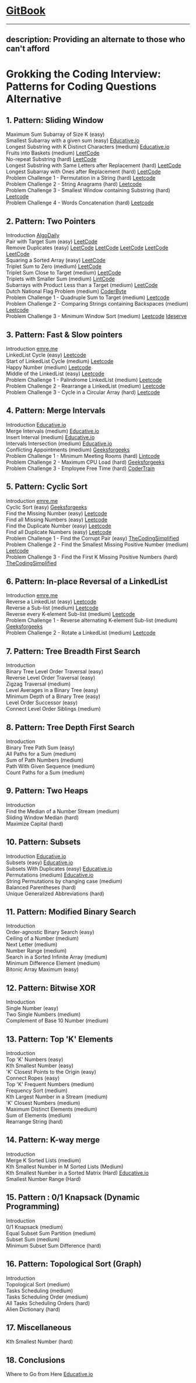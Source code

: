 # [GitBook](https://app.gitbook.com/@dvpr/s/coding-interview-patterns/)
---
description: Providing an alternate to those who can't afford
---

# Grokking the Coding Interview: Patterns for Coding Questions Alternative

## 1. Pattern: Sliding Window 

  
Maximum Sum Subarray of Size K \(easy\)   
Smallest Subarray with a given sum \(easy\) [Educative.io](https://www.educative.io/courses/grokking-the-coding-interview/7XMlMEQPnnQ)  
Longest Substring with K Distinct Characters \(medium\) [Educative.io](https://www.educative.io/courses/grokking-the-coding-interview/YQQwQMWLx80)  
Fruits into Baskets \(medium\) [LeetCode](https://leetcode.com/problems/fruit-into-baskets/)  
No-repeat Substring \(hard\) [LeetCode](https://leetcode.com/problems/longest-substring-without-repeating-characters/)   
Longest Substring with Same Letters after Replacement \(hard\) [LeetCode](https://leetcode.com/problems/longest-repeating-character-replacement/)  
Longest Subarray with Ones after Replacement \(hard\) [LeetCode](https://leetcode.com/problems/max-consecutive-ones-iii/)  
Problem Challenge 1 - Permutation in a String \(hard\) [Leetcode](https://leetcode.com/problems/permutation-in-string/)  
Problem Challenge 2 - String Anagrams \(hard\) [Leetcode](https://leetcode.com/problems/find-all-anagrams-in-a-string/)   
Problem Challenge 3 - Smallest Window containing Substring \(hard\) [Leetcode](https://leetcode.com/problems/minimum-window-substring/)   
Problem Challenge 4 - Words Concatenation \(hard\) [Leetcode](https://leetcode.com/problems/substring-with-concatenation-of-all-words/)   


## 2. Pattern: Two Pointers 

Introduction [AlgoDaily](https://www.algodaily.com/lessons/using-the-two-pointer-technique)  
Pair with Target Sum \(easy\) [LeetCode](https://leetcode.com/problems/two-sum/)  
Remove Duplicates \(easy\) [LeetCode](https://leetcode.com/problems/remove-duplicates-from-sorted-list/) [LeetCode](https://leetcode.com/problems/remove-duplicates-from-sorted-list-ii/) [LeetCode](https://leetcode.com/problems/remove-duplicates-from-sorted-array-ii/) [LeetCode](https://leetcode.com/problems/find-the-duplicate-number/) [LeetCode](https://leetcode.com/problems/duplicate-zeros/)  
Squaring a Sorted Array \(easy\) [LeetCode](https://leetcode.com/problems/squares-of-a-sorted-array/)  
Triplet Sum to Zero \(medium\) [LeetCode](https://leetcode.com/problems/3sum/)  
Triplet Sum Close to Target \(medium\) [LeetCode](https://leetcode.com/problems/3sum-closest/)  
Triplets with Smaller Sum \(medium\) [LintCode](https://www.lintcode.com/problem/3sum-smaller/description)  
Subarrays with Product Less than a Target \(medium\) [LeetCode](https://leetcode.com/problems/subarray-product-less-than-k/)  
Dutch National Flag Problem \(medium\) [CoderByte](https://coderbyte.com/algorithm/dutch-national-flag-sorting-problem)  
Problem Challenge 1 - Quadruple Sum to Target \(medium\) [Leetcode](https://leetcode.com/problems/4sum/)   
 Problem Challenge 2 - Comparing Strings containing Backspaces \(medium\) [Leetcode](https://leetcode.com/problems/backspace-string-compare/)   
 Problem Challenge 3 - Minimum Window Sort \(medium\) [Leetcode](https://leetcode.com/problems/shortest-unsorted-continuous-subarray/) [Ideserve](https://www.ideserve.co.in/learn/minimum-length-subarray-sorting-which-results-in-sorted-array)   


## 3. Pattern: Fast & Slow pointers 

Introduction [emre.me](https://emre.me/coding-patterns/fast-slow-pointers/)  
LinkedList Cycle \(easy\) [Leetcode](https://leetcode.com/problems/linked-list-cycle/)  
Start of LinkedList Cycle \(medium\) [Leetcode](https://leetcode.com/problems/linked-list-cycle-ii/)  
Happy Number \(medium\) [Leetcode](https://leetcode.com/problems/happy-number/)  
Middle of the LinkedList \(easy\) [Leetcode](https://leetcode.com/problems/middle-of-the-linked-list/)  
Problem Challenge 1 - Palindrome LinkedList \(medium\) [Leetcode](https://leetcode.com/problems/palindrome-linked-list/)  
Problem Challenge 2 - Rearrange a LinkedList \(medium\) [Leetcode](https://leetcode.com/problems/reorder-list/)  
Problem Challenge 3 - Cycle in a Circular Array \(hard\) [Leetcode](https://leetcode.com/problems/circular-array-loop/)

## 4. Pattern: Merge Intervals 

Introduction [Educative.io](https://www.educative.io/courses/grokking-the-coding-interview/3YVYvogqXpA)  
Merge Intervals \(medium\) [Educative.io](https://www.educative.io/courses/grokking-the-coding-interview/3jyVPKRA8yx)  
Insert Interval \(medium\) [Educative.io](https://www.educative.io/courses/grokking-the-coding-interview/3jKlyNMJPEM)  
Intervals Intersection \(medium\) [Educative.io](https://www.educative.io/courses/grokking-the-coding-interview/JExVVqRAN9D)  
Conflicting Appointments \(medium\) [Geeksforgeeks](https://www.geeksforgeeks.org/check-if-any-two-intervals-overlap-among-a-given-set-of-intervals/)  
Problem Challenge 1 - Minimum Meeting Rooms \(hard\) [Lintcode](https://www.lintcode.com/problem/meeting-rooms-ii/)  
Problem Challenge 2 - Maximum CPU Load \(hard\) [Geeksforgeeks](https://www.geeksforgeeks.org/maximum-cpu-load-from-the-given-list-of-jobs/)  
Problem Challenge 3 - Employee Free Time \(hard\) [CoderTrain](https://www.codertrain.co/employee-free-time)

## 5. Pattern: Cyclic Sort 

Introduction [emre.me](https://emre.me/coding-patterns/cyclic-sort/)  
Cyclic Sort \(easy\) [Geeksforgeeks](https://www.geeksforgeeks.org/sort-an-array-which-contain-1-to-n-values-in-on-using-cycle-sort/)  
Find the Missing Number \(easy\) [Leetcode](https://leetcode.com/problems/missing-number/)  
Find all Missing Numbers \(easy\) [Leetcode](https://leetcode.com/problems/find-all-numbers-disappeared-in-an-array/)  
Find the Duplicate Number \(easy\) [Leetcode](https://leetcode.com/problems/find-the-duplicate-number/)  
Find all Duplicate Numbers \(easy\) [Leetcode](https://leetcode.com/problems/find-all-duplicates-in-an-array/)  
Problem Challenge 1 - Find the Corrupt Pair \(easy\) [TheCodingSimplified](https://thecodingsimplified.com/find-currupt-pair/)  
Problem Challenge 2 - Find the Smallest Missing Positive Number \(medium\) [Leetcode](https://leetcode.com/problems/first-missing-positive/)  
Problem Challenge 3 - Find the First K Missing Positive Numbers \(hard\) [TheCodingSimplified](https://thecodingsimplified.com/find-the-first-k-missing-positive-number/)

## 6. Pattern: In-place Reversal of a LinkedList 

Introduction [emre.me](https://emre.me/coding-patterns/in-place-reversal-of-a-linked-list/)   
 Reverse a LinkedList \(easy\) [Leetcode](https://leetcode.com/problems/reverse-linked-list/)   
 Reverse a Sub-list \(medium\) [Leetcode](https://leetcode.com/problems/reverse-linked-list-ii/)   
 Reverse every K-element Sub-list \(medium\) [Leetcode](https://leetcode.com/problems/reverse-nodes-in-k-group/)   
 Problem Challenge 1 - Reverse alternating K-element Sub-list \(medium\) [Geeksforgeeks](https://www.geeksforgeeks.org/reverse-alternate-k-nodes-in-a-singly-linked-list/)   
 Problem Challenge 2 - Rotate a LinkedList \(medium\) [Leetcode](https://leetcode.com/problems/rotate-list/)   


## 7. Pattern: Tree Breadth First Search 

Introduction  
 Binary Tree Level Order Traversal \(easy\)  
 Reverse Level Order Traversal \(easy\)  
 Zigzag Traversal \(medium\)  
 Level Averages in a Binary Tree \(easy\)  
 Minimum Depth of a Binary Tree \(easy\)  
 Level Order Successor \(easy\)  
 Connect Level Order Siblings \(medium\)  


## 8. Pattern: Tree Depth First Search 

Introduction  
 Binary Tree Path Sum \(easy\)  
 All Paths for a Sum \(medium\)  
 Sum of Path Numbers \(medium\)  
 Path With Given Sequence \(medium\)  
 Count Paths for a Sum \(medium\)  


## 9. Pattern: Two Heaps 

Introduction  
 Find the Median of a Number Stream \(medium\)  
 Sliding Window Median \(hard\)  
 Maximize Capital \(hard\)  


## 10. Pattern: Subsets 

Introduction [Educative.io](https://www.educative.io/courses/grokking-the-coding-interview/R87WmWYrELz)  
 Subsets \(easy\) [Educative.io](https://www.educative.io/courses/grokking-the-coding-interview/gx2OqlvEnWG)  
 Subsets With Duplicates \(easy\) [Educative.io](https://www.educative.io/courses/grokking-the-coding-interview/7npk3V3JQNr)  
 Permutations \(medium\) [Educative.io](https://www.educative.io/courses/grokking-the-coding-interview/B8R83jyN3KY)  
 String Permutations by changing case \(medium\)  
 Balanced Parentheses \(hard\)  
 Unique Generalized Abbreviations \(hard\)  


## 11. Pattern: Modified Binary Search 

Introduction  
 Order-agnostic Binary Search \(easy\)  
 Ceiling of a Number \(medium\)  
 Next Letter \(medium\)  
 Number Range \(medium\)  
 Search in a Sorted Infinite Array \(medium\)  
 Minimum Difference Element \(medium\)  
 Bitonic Array Maximum \(easy\)  


## 12. Pattern: Bitwise XOR 

Introduction  
 Single Number \(easy\)  
 Two Single Numbers \(medium\)  
 Complement of Base 10 Number \(medium\)  


## 13. Pattern: Top 'K' Elements 

Introduction  
 Top 'K' Numbers \(easy\)  
 Kth Smallest Number \(easy\)  
 'K' Closest Points to the Origin \(easy\)  
 Connect Ropes \(easy\)  
 Top 'K' Frequent Numbers \(medium\)  
 Frequency Sort \(medium\)  
 Kth Largest Number in a Stream \(medium\)  
 'K' Closest Numbers \(medium\)  
 Maximum Distinct Elements \(medium\)  
 Sum of Elements \(medium\)  
 Rearrange String \(hard\)  


## 14. Pattern: K-way merge 

Introduction  
 Merge K Sorted Lists \(medium\)  
 Kth Smallest Number in M Sorted Lists \(Medium\)  
 Kth Smallest Number in a Sorted Matrix \(Hard\) [Educative.io](https://www.educative.io/courses/grokking-the-coding-interview/x1NJVYKNvqz)  
 Smallest Number Range \(Hard\)  


## 15. Pattern : 0/1 Knapsack \(Dynamic Programming\) 

Introduction  
 0/1 Knapsack \(medium\)  
 Equal Subset Sum Partition \(medium\)  
 Subset Sum \(medium\)  
 Minimum Subset Sum Difference \(hard\)  


## 16. Pattern: Topological Sort \(Graph\) 

Introduction  
 Topological Sort \(medium\)  
 Tasks Scheduling \(medium\)  
 Tasks Scheduling Order \(medium\)  
 All Tasks Scheduling Orders \(hard\)  
 Alien Dictionary \(hard\)  


## 17. Miscellaneous 

Kth Smallest Number \(hard\)  


## 18. Conclusions 

Where to Go from Here [Educative.io](https://www.educative.io/courses/grokking-the-coding-interview/gx3j14p5Y3Y)

